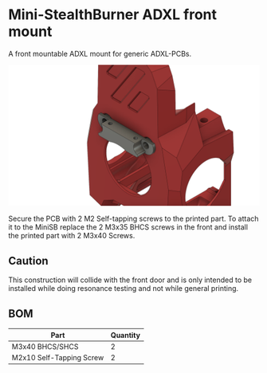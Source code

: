 # Mini-StealthBurner ADXL front mount
A front mountable ADXL mount for generic ADXL-PCBs.

![ADXL FrontMount](./images/ADXL_Front_Mount_MiniSB_v4.png)

Secure the PCB with 2 M2 Self-tapping screws to the printed part.
To attach it to the MiniSB replace the 2 M3x35 BHCS screws in the front and install the printed part with 2 M3x40 Screws.

## Caution
This construction will collide with the front door and is only intended to be installed while doing resonance testing and not while general printing.

## BOM
| Part | Quantity |
| ---- | -------- |
| M3x40 BHCS/SHCS | 2 |
| M2x10 Self-Tapping Screw | 2 | 